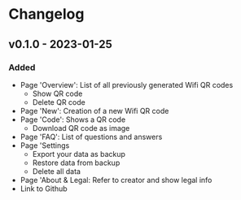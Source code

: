# Changelog

## v0.1.0 - 2023-01-25

### Added

- Page 'Overview': List of all previously generated Wifi QR codes
  - Show QR code
  - Delete QR code
- Page 'New': Creation of a new Wifi QR code
- Page 'Code': Shows a QR code
  - Download QR code as image
- Page 'FAQ': List of questions and answers
- Page 'Settings
  - Export your data as backup
  - Restore data from backup
  - Delete all data
- Page 'About & Legal: Refer to creator and show legal info
- Link to Github
